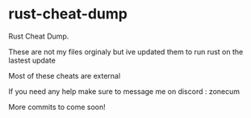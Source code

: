 # rust-cheat-dump
Rust Cheat Dump. 

These are not my files orginaly but ive updated them to run rust on the lastest update

Most of these cheats are external

If you need any help make sure to message me on discord : zonecum

More commits to come soon!
